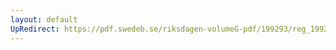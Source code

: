 ```yaml
---
layout: default
UpRedirect: https://pdf.swedeb.se/riksdagen-volumeG-pdf/199293/reg_199293_LU/reg_199293_LU_0004.pdf
---
```

